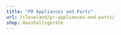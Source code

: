 ```yaml
---
title: "PR Appliances and Parts"
url: /cleveland/pr-appliances-and-parts/
shop: Haushaltsgeräte
---
```

